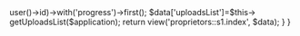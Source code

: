 <?php
//ApplicationSummaryCtrl.php
namespace Modules\Proprietors\Http\Controllers\Actions;

use Modules\Proprietors\Http\Controllers\Actions\BaseCtrl
use Illuminate\Http\Request;
use App\Models\{Title,User};
use Hash;
use Modules\Proprietors\Models\Proprietor; 
use Illuminate\Support\Str;
use App\Mail\WelcomeProprietor;
use Illuminate\Support\Facades\Mail;

use App\Models\{PrvInsCategory,TRequirement};

use App\Models\{City,Lga,SchoolSector};
use Modules\Proprietors\Models\{Application,ApplicationPayment};

class S1_Upload extends BaseCtrl
{
	public function index(Request $request){

		$application=Application::where('owner_id',$request->user()->id)->with('progress')->first();

		$data['uploadsList']=$this-> getUploadsList($application);
		  

        return view('proprietors::s1.index', $data);
	}
}
